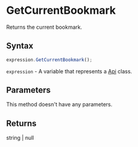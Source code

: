 # GetCurrentBookmark

Returns the current bookmark.

## Syntax

```javascript
expression.GetCurrentBookmark();
```

`expression` - A variable that represents a [Api](Methods.md) class.

## Parameters

This method doesn't have any parameters.

## Returns

string \| null
